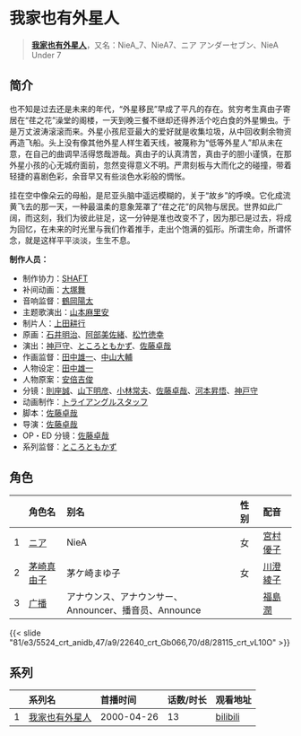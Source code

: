 # 我家也有外星人


> <u>**[我家也有外星人](https://bgm.tv/subject/3795)**</u>，又名：NieA_7、NieA7、ニア アンダーセブン、NieA Under 7

## 简介

也不知是过去还是未来的年代，“外星移民”早成了平凡的存在。贫穷考生真由子寄居在“荏之花”澡堂的阁楼，一天到晚三餐不继却还得养活个吃白食的外星懒虫。于是万丈波涛滚滚而来。外星小孩尼亚最大的爱好就是收集垃圾，从中回收剩余物资再造飞船。头上没有像其他外星人样生着天线，被蔑称为“低等外星人”却从未在意，在自己的曲调早活得悠哉游哉。真由子的认真清苦，真由子的胆小谨慎，在那外星小孩的心无城府面前，忽然变得意义不明。严肃刻板与大而化之的碰撞，带着轻捷的喜剧色彩，余音早又有些淡色水彩般的惆怅。 

挂在空中像朵云的母船，是尼亚头脑中遥远模糊的，关于“故乡”的呼唤。它化成流黄飞去的那一天，一种最温柔的意象笼罩了“荏之花”的风物与居民。世界如此广阔，而这刻，我们为彼此驻足，这一分钟是准也改变不了，因为那已是过去，将成为回忆，在未来的时光里与我们作着推手，走出个饱满的弧形。所谓生命，所谓怀念，就是这样平平淡淡，生生不息。

**制作人员：**
- 制作协力：[SHAFT](https://bgm.tv/person/2751)
- 补间动画：[大塚舞](https://bgm.tv/person/2901)
- 音响监督：[鶴岡陽太](https://bgm.tv/person/29)
- 主题歌演出：[山本麻里安](https://bgm.tv/person/4385)
- 制片人：[上田耕行](https://bgm.tv/person/48713)
- 原画：[石井明治](https://bgm.tv/person/241)、[阿部美佐緒](https://bgm.tv/person/11377)、[松竹徳幸](https://bgm.tv/person/2878)
- 演出：[神戸守](https://bgm.tv/person/1047)、[ところともかず](https://bgm.tv/person/700)、[佐藤卓哉](https://bgm.tv/person/200)
- 作画监督：[田中雄一](https://bgm.tv/person/3611)、[中山大輔](https://bgm.tv/person/1733)
- 人物设定：[田中雄一](https://bgm.tv/person/3611)
- 人物原案：[安倍吉俊](https://bgm.tv/person/203)
- 分镜：[則座誠](https://bgm.tv/person/3121)、[山下明彦](https://bgm.tv/person/1417)、[小林常夫](https://bgm.tv/person/118)、[佐藤卓哉](https://bgm.tv/person/200)、[河本昇悟](https://bgm.tv/person/1016)、[神戸守](https://bgm.tv/person/1047)
- 动画制作：[トライアングルスタッフ](https://bgm.tv/person/459)
- 脚本：[佐藤卓哉](https://bgm.tv/person/200)
- 导演：[佐藤卓哉](https://bgm.tv/person/200)
- OP・ED 分镜：[佐藤卓哉](https://bgm.tv/person/200)
- 系列监督：[ところともかず](https://bgm.tv/person/700)

## 角色

|     |   角色名   |   别名  | 性别 |  配音  |
|:--- |:------  |:----      |:---  |:--   |
| 1 | [ニア](https://bgm.tv/character/5524) | NieA | 女 | [宮村優子](https://bgm.tv/person/3972) |
| 2 | [茅崎真由子](https://bgm.tv/character/22640) | 茅ケ崎まゆ子 | 女 | [川澄綾子](https://bgm.tv/person/740) |
| 3 | [广播](https://bgm.tv/character/28115) | アナウンス、アナウンサー、Announcer、播音员、Announce |  | [福島潤](https://bgm.tv/person/7757) |

{{< slide "81/e3/5524_crt_anidb,47/a9/22640_crt_Gb066,70/d8/28115_crt_vL10O" >}}

## 系列

|     |   系列名   |   首播时间  | 话数/时长  | 观看地址 |
|:---  |:------    |:----      |:---       |:---  |
| 1 |[我家也有外星人](https://bgm.tv/subject/3795)| 2000-04-26 | 13 | [bilibili](https://www.bilibili.com/bangumi/play/ep46919)  |



